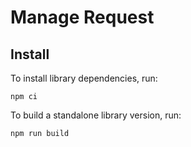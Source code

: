 # Manage Request

## Install

To install library dependencies, run:

```shell
npm ci
```

To build a standalone library version, run:

```shell
npm run build
```
